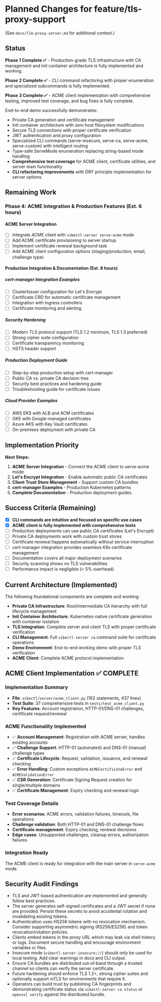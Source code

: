 # Planned Changes for feature/tls-proxy-support

(See `docs/llm-proxy-server.md` for additional context.)

## Status
**Phase 1 Complete ✅** - Production-grade TLS infrastructure with CA management and init container architecture is fully implemented and working.

**Phase 2 Complete ✅** - CLI command refactoring with proper enumeration and specialized subcommands is fully implemented.

**Phase 3 Complete ✅** - ACME client implementation with comprehensive testing, improved test coverage, and bug fixes is fully complete.

End-to-end demo successfully demonstrates:
- Private CA generation and certificate management
- Init container architecture with zero host filesystem modifications
- Secure TLS connections with proper certificate verification
- JWT authentication and proxy configuration
- Specialized CLI commands (serve-insecure, serve-ca, serve-acme, serve-custom) with intelligent routing
- Type-safe ServeMode enumeration replacing string-based mode handling
- **Comprehensive test coverage** for ACME client, certificate utilities, and server main functionality
- **CLI refactoring improvements** with DRY principle implementation for server options

## Remaining Work

### Phase 4: ACME Integration & Production Features (Est. 6 hours)

#### ACME Server Integration
- [ ] Integrate ACME client with `vibectl-server serve-acme` mode
- [ ] Add ACME certificate provisioning to server startup
- [ ] Implement certificate renewal background task
- [ ] Add ACME client configuration options (staging/production, email, challenge type)

#### Production Integration & Documentation (Est. 8 hours)

##### cert-manager Integration Examples
- [ ] ClusterIssuer configuration for Let's Encrypt
- [ ] Certificate CRD for automatic certificate management
- [ ] Integration with ingress controllers
- [ ] Certificate monitoring and alerting

##### Security Hardening
- [ ] Modern TLS protocol support (TLS 1.2 minimum, TLS 1.3 preferred)
- [ ] Strong cipher suite configuration
- [ ] Certificate transparency monitoring
- [ ] HSTS header support

##### Production Deployment Guide
- [ ] Step-by-step production setup with cert-manager
- [ ] Public CA vs. private CA decision tree
- [ ] Security best practices and hardening guide
- [ ] Troubleshooting guide for certificate issues

##### Cloud Provider Examples
- [ ] AWS EKS with ALB and ACM certificates
- [ ] GKE with Google-managed certificates
- [ ] Azure AKS with Key Vault certificates
- [ ] On-premises deployment with private CA

## Implementation Priority

**Next Steps:**
1. **ACME Server Integration** - Connect the ACME client to serve-acme mode
2. **Let's Encrypt Integration** - Enable automatic public CA certificates
3. **Client Trust Store Management** - Support custom CA bundles
4. **cert-manager Examples** - Production Kubernetes patterns
5. **Complete Documentation** - Production deployment guides

## Success Criteria (Remaining)
- [x] **CLI commands are intuitive and focused on specific use cases**
- [x] **ACME client is fully implemented with comprehensive tests**
- [ ] Production deployments can use public CA certificates (Let's Encrypt)
- [ ] Private CA deployments work with custom trust stores
- [ ] Certificate renewal happens automatically without service interruption
- [ ] cert-manager integration provides seamless K8s certificate management
- [ ] Documentation covers all major deployment scenarios
- [ ] Security scanning shows no TLS vulnerabilities
- [ ] Performance impact is negligible (< 5% overhead)

## Current Architecture (Implemented)

The following foundational components are complete and working:

- **Private CA Infrastructure**: Root/Intermediate CA hierarchy with full lifecycle management
- **Init Container Architecture**: Kubernetes-native certificate generation with container isolation
- **TLS Integration**: Complete server and client TLS with proper certificate verification
- **CLI Management**: Full `vibectl-server ca` command suite for certificate operations
- **Demo Environment**: End-to-end working demo with proper TLS verification
- **ACME Client**: Complete ACME protocol implementation

## ACME Client Implementation ✅ COMPLETE

### Implementation Summary
- **File**: `vibectl/server/acme_client.py` (162 statements, 437 lines)
- **Test Suite**: 37 comprehensive tests in `tests/test_acme_client.py`
- **Key Features**: Account registration, HTTP-01/DNS-01 challenges, certificate request/renewal

### ACME Functionality Implemented
- ✅ **Account Management**: Registration with ACME server, handles existing accounts
- ✅ **Challenge Support**: HTTP-01 (automated) and DNS-01 (manual) challenge types
- ✅ **Certificate Lifecycle**: Request, validation, issuance, and renewal checking
- ✅ **Error Handling**: Custom exceptions `ACMECertificateError` and `ACMEValidationError`
- ✅ **CSR Generation**: Certificate Signing Request creation for single/multiple domains
- ✅ **Certificate Management**: Expiry checking and renewal logic

### Test Coverage Details
- **Error scenarios**: ACME errors, validation failures, timeouts, file operations
- **Challenge validation**: Both HTTP-01 and DNS-01 challenge flows
- **Certificate management**: Expiry checking, renewal decisions
- **Edge cases**: Unsupported challenges, cleanup errors, authorization failures

### Integration Ready
The ACME client is ready for integration with the main server in `serve-acme` mode.

## Security Audit Findings
- TLS and JWT-based authentication are implemented and generally follow best practices.
- The server generates self-signed certificates and a JWT secret if none are provided. Persist these secrets to avoid accidental rotation and invalidating existing tokens.
- Authentication uses HS256 tokens with no revocation mechanism. Consider supporting asymmetric signing (RS256/ES256) and token revocation/rotation policies.
- Clients embed tokens in the proxy URL which may leak via shell history or logs. Document secure handling and encourage environment variables or files.
- Insecure mode (`vibectl-server-insecure://`) should only be used for local testing. Add clear warnings in docs and CLI output.
- Ensure CA bundles are distributed out‑of‑band through a trusted channel so clients can verify the server certificate.
- Future hardening should enforce TLS 1.2+, strong cipher suites and optionally support mTLS for environments that require it.
- Operators can build trust by publishing CA fingerprints and demonstrating certificate status via `vibectl-server ca status` or `openssl verify` against the distributed bundle.
